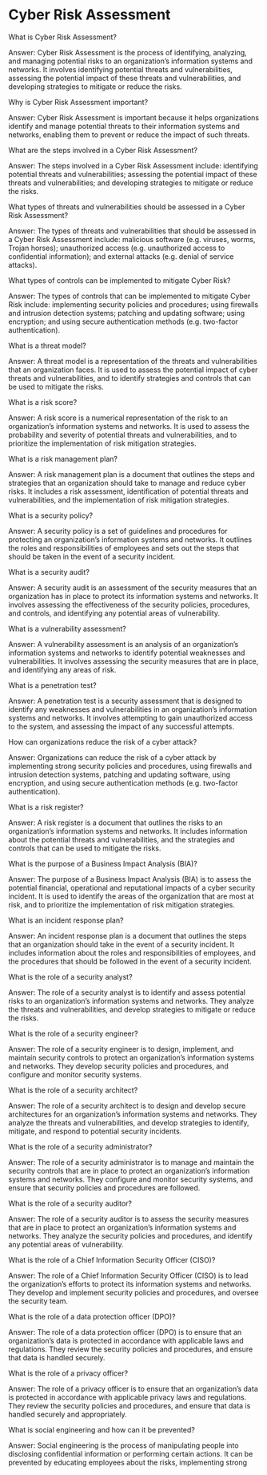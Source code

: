 # Cyber Risk Assessment

What is Cyber Risk Assessment?&#x20;

Answer: Cyber Risk Assessment is the process of identifying, analyzing, and managing potential risks to an organization’s information systems and networks. It involves identifying potential threats and vulnerabilities, assessing the potential impact of these threats and vulnerabilities, and developing strategies to mitigate or reduce the risks.



Why is Cyber Risk Assessment important?&#x20;

Answer: Cyber Risk Assessment is important because it helps organizations identify and manage potential threats to their information systems and networks, enabling them to prevent or reduce the impact of such threats.



What are the steps involved in a Cyber Risk Assessment?&#x20;

Answer: The steps involved in a Cyber Risk Assessment include: identifying potential threats and vulnerabilities; assessing the potential impact of these threats and vulnerabilities; and developing strategies to mitigate or reduce the risks.



What types of threats and vulnerabilities should be assessed in a Cyber Risk Assessment?&#x20;

Answer: The types of threats and vulnerabilities that should be assessed in a Cyber Risk Assessment include: malicious software (e.g. viruses, worms, Trojan horses); unauthorized access (e.g. unauthorized access to confidential information); and external attacks (e.g. denial of service attacks).



What types of controls can be implemented to mitigate Cyber Risk?&#x20;

Answer: The types of controls that can be implemented to mitigate Cyber Risk include: implementing security policies and procedures; using firewalls and intrusion detection systems; patching and updating software; using encryption; and using secure authentication methods (e.g. two-factor authentication).



What is a threat model?&#x20;

Answer: A threat model is a representation of the threats and vulnerabilities that an organization faces. It is used to assess the potential impact of cyber threats and vulnerabilities, and to identify strategies and controls that can be used to mitigate the risks.



What is a risk score?&#x20;

Answer: A risk score is a numerical representation of the risk to an organization’s information systems and networks. It is used to assess the probability and severity of potential threats and vulnerabilities, and to prioritize the implementation of risk mitigation strategies.



What is a risk management plan?&#x20;

Answer: A risk management plan is a document that outlines the steps and strategies that an organization should take to manage and reduce cyber risks. It includes a risk assessment, identification of potential threats and vulnerabilities, and the implementation of risk mitigation strategies.



What is a security policy?&#x20;

Answer: A security policy is a set of guidelines and procedures for protecting an organization’s information systems and networks. It outlines the roles and responsibilities of employees and sets out the steps that should be taken in the event of a security incident.



What is a security audit?&#x20;

Answer: A security audit is an assessment of the security measures that an organization has in place to protect its information systems and networks. It involves assessing the effectiveness of the security policies, procedures, and controls, and identifying any potential areas of vulnerability.



What is a vulnerability assessment?&#x20;

Answer: A vulnerability assessment is an analysis of an organization’s information systems and networks to identify potential weaknesses and vulnerabilities. It involves assessing the security measures that are in place, and identifying any areas of risk.



What is a penetration test?&#x20;

Answer: A penetration test is a security assessment that is designed to identify any weaknesses and vulnerabilities in an organization’s information systems and networks. It involves attempting to gain unauthorized access to the system, and assessing the impact of any successful attempts.



How can organizations reduce the risk of a cyber attack?&#x20;

Answer: Organizations can reduce the risk of a cyber attack by implementing strong security policies and procedures, using firewalls and intrusion detection systems, patching and updating software, using encryption, and using secure authentication methods (e.g. two-factor authentication).



What is a risk register?&#x20;

Answer: A risk register is a document that outlines the risks to an organization’s information systems and networks. It includes information about the potential threats and vulnerabilities, and the strategies and controls that can be used to mitigate the risks.



What is the purpose of a Business Impact Analysis (BIA)?&#x20;

Answer: The purpose of a Business Impact Analysis (BIA) is to assess the potential financial, operational and reputational impacts of a cyber security incident. It is used to identify the areas of the organization that are most at risk, and to prioritize the implementation of risk mitigation strategies.



What is an incident response plan?&#x20;

Answer: An incident response plan is a document that outlines the steps that an organization should take in the event of a security incident. It includes information about the roles and responsibilities of employees, and the procedures that should be followed in the event of a security incident.



What is the role of a security analyst?&#x20;

Answer: The role of a security analyst is to identify and assess potential risks to an organization’s information systems and networks. They analyze the threats and vulnerabilities, and develop strategies to mitigate or reduce the risks.



What is the role of a security engineer?&#x20;

Answer: The role of a security engineer is to design, implement, and maintain security controls to protect an organization’s information systems and networks. They develop security policies and procedures, and configure and monitor security systems.



What is the role of a security architect?&#x20;

Answer: The role of a security architect is to design and develop secure architectures for an organization’s information systems and networks. They analyze the threats and vulnerabilities, and develop strategies to identify, mitigate, and respond to potential security incidents.



What is the role of a security administrator?&#x20;

Answer: The role of a security administrator is to manage and maintain the security controls that are in place to protect an organization’s information systems and networks. They configure and monitor security systems, and ensure that security policies and procedures are followed.



What is the role of a security auditor?&#x20;

Answer: The role of a security auditor is to assess the security measures that are in place to protect an organization’s information systems and networks. They analyze the security policies and procedures, and identify any potential areas of vulnerability.



What is the role of a Chief Information Security Officer (CISO)?&#x20;

Answer: The role of a Chief Information Security Officer (CISO) is to lead the organization’s efforts to protect its information systems and networks. They develop and implement security policies and procedures, and oversee the security team.



What is the role of a data protection officer (DPO)?&#x20;

Answer: The role of a data protection officer (DPO) is to ensure that an organization’s data is protected in accordance with applicable laws and regulations. They review the security policies and procedures, and ensure that data is handled securely.



What is the role of a privacy officer?&#x20;

Answer: The role of a privacy officer is to ensure that an organization’s data is protected in accordance with applicable privacy laws and regulations. They review the security policies and procedures, and ensure that data is handled securely and appropriately.



What is social engineering and how can it be prevented?&#x20;

Answer: Social engineering is the process of manipulating people into disclosing confidential information or performing certain actions. It can be prevented by educating employees about the risks, implementing strong
